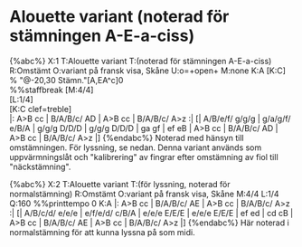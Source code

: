 # Alouette variant (noterad för stämningen A-E-a-ciss)

{%abc%}
X:1
T:Alouette variant
T:(noterad för stämningen A-E-a-ciss)
R:Omstämt
O:variant på fransk visa, Skåne
U:o=+open+
M:none
K:A
[K:C]
%
"@-20,30 Stämn."[A,EA^c]0 \
%%staffbreak
[M:4/4]\
[L:1/4]\
[K:C clef=treble]\
|: A>B cc | B/A/B/c/ AD | A>B cc | B/A/B/c/ A>z :|
[| A/B/e/f/ g/g/g | g/a/g/f/ e/B/A | g/g/g D/D/D | g/g/g D/D/D |
ga gf | ef eB | A>B cc | B/A/B/c/ AD | A>B cc | B/A/B/c/ A>z |]
{%endabc%}
Noterad med hänsyn till omstämningen. För lyssning, se nedan. 
Denna variant används som uppvärmningslåt och "kalibrering" av fingrar efter omstämning av fiol till "näckstämning". 

{%abc%}
X:2
T:Alouette variant
T:(för lyssning, noterad för normalstämning)
R:Omstämt
O:variant på fransk visa, Skåne
M:4/4
L:1/4
Q:160
%%printtempo 0
K:A
|: A>B cc | B/A/B/c/ AE | A>B cc | B/A/B/c/ A>z :|
[| A/B/c/d/ e/e/e | e/f/e/d/ c/B/A | e/e/e E/E/E | e/e/e E/E/E |
ef ed | cd cB | A>B cc | B/A/B/c/ AE | A>B cc | B/A/B/c/ A>z |]
{%endabc%}
Här noterad i normalstämning för att kunna lyssna på som midi.

